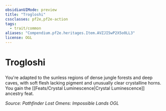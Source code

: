 ```yaml
---
obsidianUIMode: preview
title: "Trogloshi"
cssclasses: pf2e,pf2e-action
tags:
  - trait/common
aliases: "Compendium.pf2e.heritages.Item.AVZJI5wP2X5o0LL3"
license: OGL
---
```

# Trogloshi

### 






You're adapted to the sunless regions of dense jungle forests and deep caves, with soft flesh lacking pigment and unusually clear crystalline horns. You gain the [[Feats/Crystal Luminescence|Crystal Luminescence]] ancestry feat.

*Source: Pathfinder Lost Omens: Impossible Lands*
*OGL*